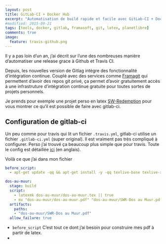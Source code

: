 ```yaml
---
layout: post
title: GitLab-CI + Docker Hub
excerpt: "Automatisation de build rapide et facile avec GitLab-CI + Docker"
#modified: 2015-09-21
tags: [tools, docker, gitlab, framasoft, git, latex, planetlibre]
comments: true
image:
  feature: travis-github.png
---
```

Il y a pas loin d’un an, j’ai décrit sur l’une des nombreuses manière d’automatiser une release grace à Github et Travis CI.

Depuis, les nouvelles version de Gitlag intègre des fonctionnalité d’intégration continue. Couplé avec des services comme [Framagit](https://git.framasoft.org/) qui permettent d’avoir des repos git privé, ça permet d’avoir gratuitement accès à une infrastruture d’intégration continue gratuite pour toutes sortes de projets personnels.

Je prends pour exemple une projet perso en latex [SW-Redemption](https://git.framasoft.org/sw-redemption/jdrp-sw-redemption) pour vous montrer ce qu’il est possible de faire avec gitlab-ci.

## Configuration de gitlab-ci
Un peu comme pour travis qui lit un fichier `.travis.yml`, gitlab-ci utilise un fichier `.gitlab-ci.yml` (super original). Il est vraiment pas très compliqué à configurer. Perso j’ai trouvé ça beaucoup plus simple que pour travis. Toute le config est détaillée [ici](https://docs.gitlab.com/ce/ci/yaml/) (en anglais).

Voilà ce que j’ai dans mon fichier
```yaml
before_script:
  - apt-get update -qq && apt-get install -y -qq texlive-base texlive-xetex texlive-latex-recommended texlive-latex-extra texlive-extra-utils texlive-fonts-recommended texlive-font-utils texlive-lang-french texlive-math-extra texlive-pictures latex-xcolor texlive-bibtex-extra pgf lmodern biber latexmk ghostscript

dos-au-muur:
  stage: build
  script:
    - latexmk dos-au-muur/dos-au-muur.tex || true
    - mv "dos-au-muur/dos-au-muur.pdf" "dos-au-muur/SWR-Dos au Muur.pdf"
  artifacts:
    paths:
    - "dos-au-muur/SWR-Dos au Muur.pdf"
  allow_failure: true

```

* `before_script` C’est tout ce dont j’ai besoin pour construire mes pdf à partir de latex.
* 